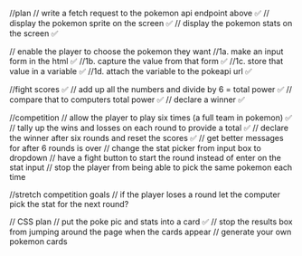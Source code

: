 //plan
// write a fetch request to the pokemon api endpoint above ✅
// display the pokemon sprite on the screen ✅
// display the pokemon stats on the screen ✅

// enable the player to choose the pokemon they want
//1a. make an input form in the html ✅
//1b. capture the value from that form ✅
//1c. store that value in a variable ✅
//1d. attach the variable to the pokeapi url ✅


//fight scores ✅
// add up all the numbers and divide by 6 = total power ✅
// compare that to computers total power ✅
// declare a winner ✅


//competition
// allow the player to play six times (a full team in pokemon) ✅
// tally up the wins and losses on each round to provide a total ✅
// declare the winner after six rounds and reset the scores ✅
// get better messages for after 6 rounds is over
// change the stat picker from input box to dropdown
// have a fight button to start the round instead of enter on the stat input
// stop the player from being able to pick the same pokemon each time


//stretch competition goals
// if the player loses a round let the computer pick the stat for the next round?



// CSS plan
// put the poke pic and stats into a card ✅ 
// stop the results box from jumping around the page when the cards appear
// generate your own pokemon cards


